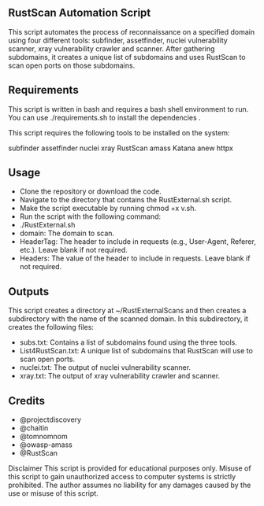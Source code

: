 ## RustScan Automation Script ##
This script automates the process of reconnaissance on a specified domain using four different tools: subfinder, assetfinder, nuclei vulnerability scanner, xray vulnerability crawler and scanner. After gathering subdomains, it creates a unique list of subdomains and uses RustScan to scan open ports on those subdomains.

## Requirements ##
This script is written in bash and requires a bash shell environment to run.
You can use ./requirements.sh to install the dependencies .

This script requires the following tools to be installed on the system:

subfinder
assetfinder
nuclei 
xray 
RustScan
amass
Katana 
anew 
httpx 

## Usage ##
* Clone the repository or download the code.
* Navigate to the directory that contains the RustExternal.sh script.
* Make the script executable by running chmod +x v.sh.
* Run the script with the following command:
* ./RustExternal.sh <domain> <HeaderTag> <Headers>
* domain: The domain to scan.
* HeaderTag: The header to include in requests (e.g., User-Agent, Referer, etc.). Leave blank if not required.
* Headers: The value of the header to include in requests. Leave blank if not required.

## Outputs ##
This script creates a directory at ~/RustExternalScans and then creates a subdirectory with the name of the scanned domain. In this subdirectory, it creates the following files:

* subs.txt: Contains a list of subdomains found using the three tools.
* List4RustScan.txt: A unique list of subdomains that RustScan will use to scan open ports.
* nuclei.txt: The output of nuclei vulnerability scanner.
* xray.txt: The output of xray vulnerability crawler and scanner.
  
## Credits ##
  
* @projectdiscovery
* @chaitin
* @tomnomnom
* @owasp-amass
* @RustScan
 


Disclaimer
This script is provided for educational purposes only. Misuse of this script to gain unauthorized access to computer systems is strictly prohibited. The author assumes no liability for any damages caused by the use or misuse of this script.
